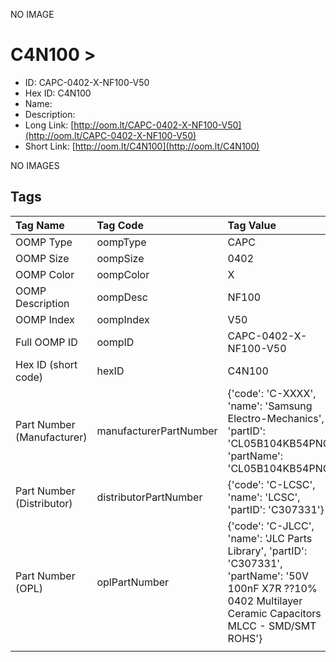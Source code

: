 


  
NO IMAGE  
# C4N100 > 

- ID: CAPC-0402-X-NF100-V50
- Hex ID: C4N100
- Name: 
- Description: 
- Long Link: [http://oom.lt/CAPC-0402-X-NF100-V50](http://oom.lt/CAPC-0402-X-NF100-V50)
- Short Link: [http://oom.lt/C4N100](http://oom.lt/C4N100)
  
NO IMAGES  
## Tags
  

|Tag Name|Tag Code|Tag Value|
| :--- | :--- | :--- |
|OOMP Type|oompType|CAPC|
|OOMP Size|oompSize|0402|
|OOMP Color|oompColor|X|
|OOMP Description|oompDesc|NF100|
|OOMP Index|oompIndex|V50|
|Full OOMP ID|oompID|CAPC-0402-X-NF100-V50|
|Hex ID (short code)|hexID|C4N100|
|Part Number (Manufacturer)|manufacturerPartNumber|{'code': 'C-XXXX', 'name': 'Samsung Electro-Mechanics', 'partID': 'CL05B104KB54PNC', 'partName': 'CL05B104KB54PNC'}|
|Part Number (Distributor)|distributorPartNumber|{'code': 'C-LCSC', 'name': 'LCSC', 'partID': 'C307331'}|
|Part Number (OPL)|oplPartNumber|{'code': 'C-JLCC', 'name': 'JLC Parts Library', 'partID': 'C307331', 'partName': '50V 100nF X7R ??10% 0402  Multilayer Ceramic Capacitors MLCC - SMD/SMT ROHS'}|
||||
